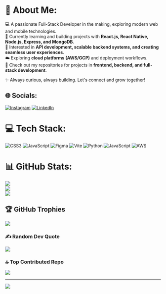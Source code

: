 # 💫 About Me:
💻 A passionate Full-Stack Developer in the making, exploring modern web and mobile technologies.  
🌱 Currently learning and building projects with **React.js, React Native, Node.js, Express, and MongoDB**.  
🔗 Interested in **API development, scalable backend systems, and creating seamless user experiences**.  
☁️ Exploring **cloud platforms (AWS/GCP)** and deployment workflows.  
📂 Check out my repositories for projects in **frontend, backend, and full-stack development**.  

✨ Always curious, always building. Let's connect and grow together!  


## 🌐 Socials:
[![Instagram](https://img.shields.io/badge/Instagram-%23E4405F.svg?logo=Instagram&logoColor=white)](https://instagram.com/shivam03669) [![LinkedIn](https://img.shields.io/badge/LinkedIn-%230077B5.svg?logo=linkedin&logoColor=white)](https://linkedin.com/in/shivam03669) 

# 💻 Tech Stack:
![CSS3](https://img.shields.io/badge/css3-%231572B6.svg?style=for-the-badge&logo=css3&logoColor=white) ![JavaScript](https://img.shields.io/badge/javascript-%23323330.svg?style=for-the-badge&logo=javascript&logoColor=%23F7DF1E) ![Figma](https://img.shields.io/badge/figma-%23F24E1E.svg?style=for-the-badge&logo=figma&logoColor=white) ![Vite](https://img.shields.io/badge/vite-%23646CFF.svg?style=for-the-badge&logo=vite&logoColor=white) ![Python](https://img.shields.io/badge/python-3670A0?style=for-the-badge&logo=python&logoColor=ffdd54) ![JavaScript](https://img.shields.io/badge/javascript-%23323330.svg?style=for-the-badge&logo=javascript&logoColor=%23F7DF1E) ![AWS](https://img.shields.io/badge/AWS-%23FF9900.svg?style=for-the-badge&logo=amazon-aws&logoColor=white)
# 📊 GitHub Stats:
![](https://github-readme-stats.vercel.app/api?username=SHIVAM03669&theme=dark&hide_border=false&include_all_commits=true&count_private=true)<br/>
![](https://github-readme-streak-stats.herokuapp.com/?user=SHIVAM03669&theme=dark&hide_border=false)<br/>
![](https://github-readme-stats.vercel.app/api/top-langs/?username=SHIVAM03669&theme=dark&hide_border=false&include_all_commits=true&count_private=true&layout=compact)

## 🏆 GitHub Trophies
![](https://github-profile-trophy.vercel.app/?username=SHIVAM03669&theme=radical&no-frame=false&no-bg=false&margin-w=4)

### ✍️ Random Dev Quote
![](https://quotes-github-readme.vercel.app/api?type=horizontal&theme=radical)

### 🔝 Top Contributed Repo
![](https://github-contributor-stats.vercel.app/api?username=SHIVAM03669&limit=5&theme=dark&combine_all_yearly_contributions=true)

---
[![](https://visitcount.itsvg.in/api?id=SHIVAM03669&icon=0&color=0)](https://visitcount.itsvg.in)

<!-- Proudly created with GPRM ( https://gprm.itsvg.in ) -->
